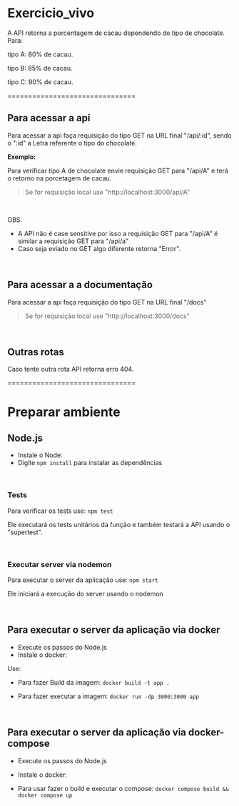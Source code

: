 # Exercicio_vivo

A API retorna a porcentagem de cacau dependendo do tipo de chocolate. Para:

tipo A: 80% de cacau.

tipo B: 85% de cacau.

tipo C: 90% de cacau.

===============================
<br>

## Para acessar a api

Para acessar a api faça requisição do tipo GET na URL final "/api/:id", sendo o ":id" a Letra referente o tipo do chocolate.

**Exemplo:**

Para verificar tipo A de chocolate envie requisição GET para "/api/A" e terá o retorno na porcetagem de cacau.

> Se for requisição local use "http://localhost:3000/api/A"


<br>


OBS.
- A API não é case sensitive por isso a requisição GET para "/api/A" é similar a requisição GET para "/api/a"
- Caso seja eviado no GET algo diferente retorna "Error".

<br>

## Para acessar a a documentação

Para acessar a api faça requisição do tipo GET na URL final "/docs"

> Se for requisição local use "http://localhost:3000/docs"

<br>


## Outras rotas

Caso tente outra rota API retorna erro 404.

===============================
<br>

# Preparar ambiente

## Node.js
- Instale o Node:
- Digite ``npm install`` para instalar as dependências

<br>


### Tests

Para verificar os tests use: ``npm test`` 

Ele executará os tests unitários da função e também testará a API usando o "supertest".

<br>


### Executar server via nodemon
Para executar o server da aplicação use: ``npm start`` 

Ele iniciará a execução do server usando o nodemon

<br>


## Para executar o server da aplicação via docker

- Execute os passos do Node.js
- Instale o docker:

Use:

- Para fazer Build da imagem: ``docker build -t app .``

- Para fazer executar a imagem: ``docker run -dp 3000:3000 app``

<br>


## Para executar o server da aplicação via docker-compose

- Execute os passos do Node.js
- Instale o docker:

- Para usar fazer o build e executar o compose: ``docker compose build && docker compose up``

